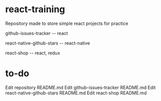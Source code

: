 # react-training

Repository made to store simple react projects for practice

github-issues-tracker
-- react

react-native-github-stars
-- react-native

react-shop
-- react, redux

# to-do

Edit repository README.md
Edit github-issues-tracker README.md
Edit react-native-github-stars README.md
Edit react-shop README.md
